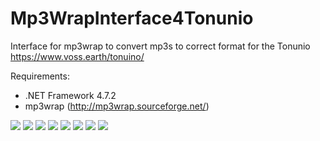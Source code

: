 # Mp3WrapInterface4Tonunio
Interface for mp3wrap to convert mp3s to correct format for the Tonunio https://www.voss.earth/tonuino/

Requirements:

* .NET Framework 4.7.2
* mp3wrap (http://mp3wrap.sourceforge.net/)

<img src ="https://github.com/ChrisMayor/Mp3WrapInterface4Tonunio/blob/master/Screenshots/ton1.JPG"/>
<img src ="https://github.com/ChrisMayor/Mp3WrapInterface4Tonunio/blob/master/Screenshots/ton2.JPG"/>
<img src ="https://github.com/ChrisMayor/Mp3WrapInterface4Tonunio/blob/master/Screenshots/ton3.JPG"/>
<img src ="https://github.com/ChrisMayor/Mp3WrapInterface4Tonunio/blob/master/Screenshots/ton4.JPG"/>
<img src ="https://github.com/ChrisMayor/Mp3WrapInterface4Tonunio/blob/master/Screenshots/ton5.JPG"/>
<img src ="https://github.com/ChrisMayor/Mp3WrapInterface4Tonunio/blob/master/Screenshots/ton6.JPG"/>
<img src ="https://github.com/ChrisMayor/Mp3WrapInterface4Tonunio/blob/master/Screenshots/ton7.JPG"/>
<img src ="https://github.com/ChrisMayor/Mp3WrapInterface4Tonunio/blob/master/Screenshots/ton8.JPG"/>
